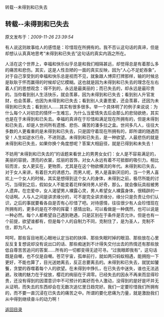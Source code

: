 转载--未得到和已失去
## 转载--未得到和已失去

 原文发布于：*2009-11-26 23:39:54*

有人说这则故事给人的感悟是：珍惜现在所拥有的。我不否认这句话的真谛，但是却想认认真真地思考“未得到和已失去”这句话的真实内涵之所在。

人活在这个世界上，幸福和快乐似乎总是和我们相隔甚远，却觉得总是有着那么多的痛苦和悲伤。其实，这是人性丑陋的一面的真实反映，因为“人心不足蛇吞象”，对于自己享受到的幸福和快乐总是视而不见，就象跟人博弈打牌那样，输的时候总是耿耿于怀而赢得的时候却记忆模糊。这也就是因为未得到和已失去的理念在左右着人们的思想观念：得不到的，永远是最美丽的；而已失去的，却永远是最珍贵的。当你看到别人生活快乐，就会羡慕，因为未得到和已失去；看到别人升官发财，也会羡慕，也因为未得到和已失去；看到别人夫妻恩爱，还会羡慕，还因为未得到和已失去；看到别人……其实有很多很多。举一个具体明了的例子来说说：为什么每个人对初恋的情怀一生难忘，为什么当爱情失去后会那么的悲恸欲绝，其实也是在于未得到和已失去。幸福的真谛在于珍惜和满足现在所拥有的，但是未得到和已失去，却是人世间所有遗憾、悲伤、痛苦的潘多拉之盒。世间多凡人，往往大多数的人更看重的是未得到和已失去，只是固守着现在所拥有的，即所谓的随遇而安！人生如逆水行舟，不进则退。未得到和已失去，是一种欲望。人最悲伤的就是未得到和已失去，如果你换个角度想呢？答案大相庭径，就是已得到和未失去！

不妨用“未得到和已失去的”的话题来看世上的男男女女们：女人是不容易满足的，美丽的容貌，漂亮的衣裳，炫丽的首饰，对女人永远有着不可抵御的吸引力。相比较而言，女人更实在，更物质，尤其是在这个物欲横流的年代。未得到和已失去，对于女人来讲，有着巨大的诱惑力。而男人呢，男人是喜新厌旧的，当一个男人喜欢上一个女人的时候，其实是想得到这个女人的身体，未得到之前，极尽所能的讨巧，当得到之后，假如女人不能变着花样保持男人好奇，那么，就会像玩具般被男人遗弃。在恋爱中，女人渴望男人裸露心灵，男人希望女人裸露身体，很精辟的一句话啊。人与人之间是讲求缘分的，可不是完全讲求缘分，缘分只是负责让你们认识，之后的事就要看各自是否有心珍惜了吧。对待感情，往往很少有人会珍惜现在所拥有的，更多的是在不停的挥霍！感情出轨，可以看做是一种偶然，也可以说是一种必然。每个人都希望自己遇到艳遇，只是区别在于条件是否允许。但是也有一个前提，欲望谁都有，但是每个人的自制力不同，克制住了，是为圣人，克制不住，即为凡人。

呵呵，那些盲目地死心眼地认定当初的抉择、那些失眠时掉的眼泪、那些放在心里反反复复想说却没有说出口的话、那些痴迷到不计得失交付出去的热情还有那些放低自尊苦苦追问的答案……所有的一切都变得无迹可寻。“过我眼即我有”，这句话既是自嘲，也不仅是自嘲。苍茫宇宙，孤单前行，就如两只蚂蚁相遇，能拥抱一下更好，不能也算了，目光送她离去，反正总要离去的。未得到和已失去，就犹如饕餮，贪婪的吞噬着每个人的欲望。在未得到中挣扎，在已失去中迷失，谁也无法逃避。玫瑰的魅力在于绽放，樱花的绚丽在于凋零。已经失去的因永不再来而显得珍贵，还没有得到的因潜意识中不可预计的美好而令人激动，没得到的是好是坏并无从证明，而失去的东西却会在无数次追忆里日趋完好。我们一定要珍惜我们所拥有的，而不要一直沉浸在已失去的痛苦之中。所谓的要化悲痛为力量，就是激励我们从中得到继续奋斗的动力啊！

[返回目录](index.html)
